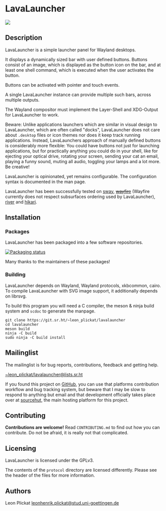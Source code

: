 # LavaLauncher

<img src="https://git.sr.ht/~leon_plickat/lavalauncher/blob/master/.meta/example.jpg">


## Description

LavaLauncher is a simple launcher panel for Wayland desktops.

It displays a dynamically sized bar with user defined buttons. Buttons consist
of an image, which is displayed as the button icon on the bar, and at least one
shell command, which is executed when the user activates the button.

Buttons can be activated with pointer and touch events.

A single LavaLauncher instance can provide multiple such bars, across multiple
outputs.

The Wayland compositor must implement the Layer-Shell and XDG-Output for
LavaLauncher to work.

Beware: Unlike applications launchers which are similar in visual design to
LavaLauncher, which are often called "docks", LavaLauncher does not care about
`.desktop` files or icon themes nor does it keep track running applications.
Instead, LavaLaunchers approach of manually defined buttons is considerably more
flexible: You could have buttons not just for launching applications, but for
practically anything you could do in your shell, like for ejecting your optical
drive, rotating your screen, sending your cat an email, playing a funny sound,
muting all audio, toggling your lamps and a lot more. Be creative!

LavaLauncher is opinionated, yet remains configurable. The configuration syntax
is documented in the man page.

LavaLauncher has been successfully tested on
[sway](https://github.com/swaywm/sway),
~~[wayfire](https://github.com/WayfireWM/wayfire)~~ (Wayfire currently does not
respect subsurfaces ordering used by LavaLauncher),
[river](https://github.com/ifreund/river) and
[hikari](https://hikari.acmelabs.space/).


## Installation

### Packages

LavaLauncher has been packaged into a few software repositories.

[![Packaging status](https://repology.org/badge/vertical-allrepos/lavalauncher.svg)](https://repology.org/project/lavalauncher/versions)

Many thanks to the maintainers of these packages!


### Building

LavaLauncher depends on Wayland, Wayland protocols, xkbcommon, cairo. To compile
LavaLauncher with SVG image support, it additionally depends on librsvg.

To build this program you will need a C compiler, the meson & ninja build system
and `scdoc` to generate the manpage.

    git clone https://git.sr.ht/~leon_plickat/lavalauncher
    cd lavalauncher
    meson build
    ninja -C build
    sudo ninja -C build install


## Mailinglist

The mailinglist is for bug reports, contributions, feedback and getting help.

[~leon_plickat/lavalauncher@lists.sr.ht](mailto:~leon_plickat/lavalauncher@lists.sr.ht)

If you found this project on [GitHub](https://github.com/Leon-Plickat/LavaLauncher),
you can use that platforms contribution workflow and bug tracking system, but
beware that I may be slow to respond to anything but email and that development
officially takes place over at [sourcehut](https://sr.ht/~leon_plickat/LavaLauncher/),
the main hosting platform for this project.


## Contributing

**Contributions are welcome!** Read `CONTRIBUTING.md` to find out how you can
contribute. Do not be afraid, it is really not that complicated.


## Licensing

LavaLauncher is licensed under the GPLv3.

The contents of the `protocol` directory are licensed differently. Please see
the header of the files for more information.


## Authors

Leon Plickat <leonhenrik.plickat@stud.uni-goettingen.de>

